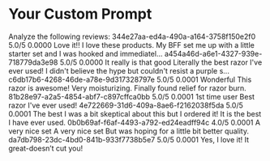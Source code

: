 # Your Custom Prompt

Analyze the following reviews:
344e27aa-ed4a-490a-a164-3758f150e2f0 5.0/5 0.0000 Love it!! I love these products. My BFF set me up with a little starter set and I was hooked and immediatel...
a454a46d-a6e1-4327-939e-718779da3e98 5.0/5 0.0000 It really is that good Literally the best razor I've ever used! I didn't believe the hype but couldn't resist a purple s...
c6db17b6-4268-46de-a78e-9d317328797e 5.0/5 0.0001 Wonderful This razor is awesome! Very moisturizing. Finally found relief for razor burn.
81b28e97-a2a5-4854-abf7-c897cffca0bb 5.0/5 0.0001 1st time user Best razor I've ever used!
4e722669-31d6-409a-8ae6-f2162038f5da 5.0/5 0.0001 The best I was a bit skeptical about this but I ordered it! It is the best I have ever used.
0b0b69af-f6af-4493-a792-ed24eadff94c 4.0/5 0.0001 A very nice set A very nice set But was hoping for a little bit better quality.
da7db798-23dc-4bd0-841b-933f7738b5e7 5.0/5 0.0001 Yes, I love it! It great-doesn’t cut you!
